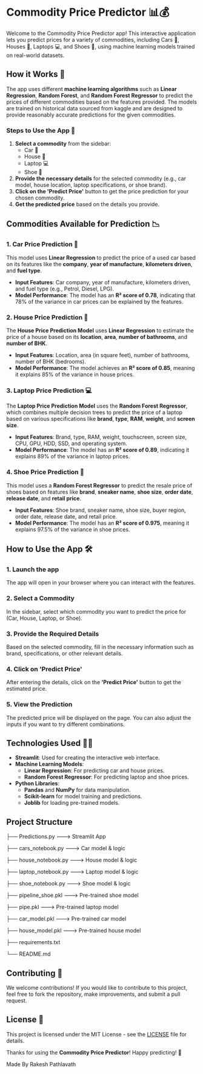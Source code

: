 
Commodity Price Predictor 📊💰
==============================

Welcome to the Commodity Price Predictor app! This interactive application lets you predict prices for a variety of commodities, including Cars 🚗, Houses 🏡, Laptops 💻, and Shoes 👟, using machine learning models trained on real-world datasets.



How it Works 🤔
---------------

The app uses different **machine learning algorithms** such as **Linear Regression**, **Random Forest**, and **Random Forest Regressor** to predict the prices of different commodities based on the features provided. The models are trained on historical data sourced from kaggle and are designed to provide reasonably accurate predictions for the given commodities.

### Steps to Use the App 📝

1.  **Select a commodity** from the sidebar:
    *   Car 🚗
    *   House 🏡
    *   Laptop 💻
    *   Shoe 👟
2.  **Provide the necessary details** for the selected commodity (e.g., car model, house location, laptop specifications, or shoe brand).
3.  **Click on the 'Predict Price'** button to get the price prediction for your chosen commodity.
4.  **Get the predicted price** based on the details you provide.

Commodities Available for Prediction 📉
---------------------------------------

### 1\. Car Price Prediction 🚗

This model uses **Linear Regression** to predict the price of a used car based on its features like the **company**, **year of manufacture**, **kilometers driven**, and **fuel type**.

*   **Input Features**: Car company, year of manufacture, kilometers driven, and fuel type (e.g., Petrol, Diesel, LPG).
*   **Model Performance**: The model has an **R² score of 0.78**, indicating that 78% of the variance in car prices can be explained by the features.

### 2\. House Price Prediction 🏡

The **House Price Prediction Model** uses **Linear Regression** to estimate the price of a house based on its **location**, **area**, **number of bathrooms**, and **number of BHK**.

*   **Input Features**: Location, area (in square feet), number of bathrooms, number of BHK (bedrooms).
*   **Model Performance**: The model achieves an **R² score of 0.85**, meaning it explains 85% of the variance in house prices.

### 3\. Laptop Price Prediction 💻

The **Laptop Price Prediction Model** uses the **Random Forest Regressor**, which combines multiple decision trees to predict the price of a laptop based on various specifications like **brand**, **type**, **RAM**, **weight**, and **screen size**.

*   **Input Features**: Brand, type, RAM, weight, touchscreen, screen size, CPU, GPU, HDD, SSD, and operating system.
*   **Model Performance**: The model has an **R² score of 0.89**, indicating it explains 89% of the variance in laptop prices.

### 4\. Shoe Price Prediction 👟

This model uses a **Random Forest Regressor** to predict the resale price of shoes based on features like **brand**, **sneaker name**, **shoe size**, **order date**, **release date**, and **retail price**.

*   **Input Features**: Shoe brand, sneaker name, shoe size, buyer region, order date, release date, and retail price.
*   **Model Performance**: The model has an **R² score of 0.975**, meaning it explains 97.5% of the variance in shoe prices.

How to Use the App 🛠️
----------------------

### 1\. Launch the app

The app will open in your browser where you can interact with the features.

### 2\. Select a Commodity

In the sidebar, select which commodity you want to predict the price for (Car, House, Laptop, or Shoe).

### 3\. Provide the Required Details

Based on the selected commodity, fill in the necessary information such as brand, specifications, or other relevant details.

### 4\. Click on 'Predict Price'

After entering the details, click on the **'Predict Price'** button to get the estimated price.

### 5\. View the Prediction

The predicted price will be displayed on the page. You can also adjust the inputs if you want to try different combinations.

Technologies Used 🧑‍💻
-----------------------

*   **Streamlit**: Used for creating the interactive web interface.
*   **Machine Learning Models**:
    *   **Linear Regression**: For predicting car and house prices.
    *   **Random Forest Regressor**: For predicting laptop and shoe prices.
*   **Python Libraries**:
    *   **Pandas** and **NumPy** for data manipulation.
    *   **Scikit-learn** for model training and predictions.
    *   **Joblib** for loading pre-trained models.

 Project Structure
 -----------------------
 ├── Predictions.py                                             ---> Streamlit App
 
├── cars_notebook.py                                            ---> Car model & logic

├── house_notebook.py                                           ---> House model & logic

├── laptop_notebook.py                                          ---> Laptop model & logic

├── shoe_notebook.py                                            ---> Shoe model & logic

├── pipeline_shoe.pkl                                           ---> Pre-trained shoe model

├── pipe.pkl                                                    ---> Pre-trained laptop model

├── car_model.pkl                                                ---> Pre-trained car model

├── house_model.pkl                                              ---> Pre-trained house model

├── requirements.txt

└── README.md


Contributing 🤝
---------------

We welcome contributions! If you would like to contribute to this project, feel free to fork the repository, make improvements, and submit a pull request.

License 📜
----------

This project is licensed under the MIT License - see the [LICENSE](LICENSE) file for details.

Thanks for using the **Commodity Price Predictor**! Happy predicting! 🎉

Made By Rakesh Pathlavath
